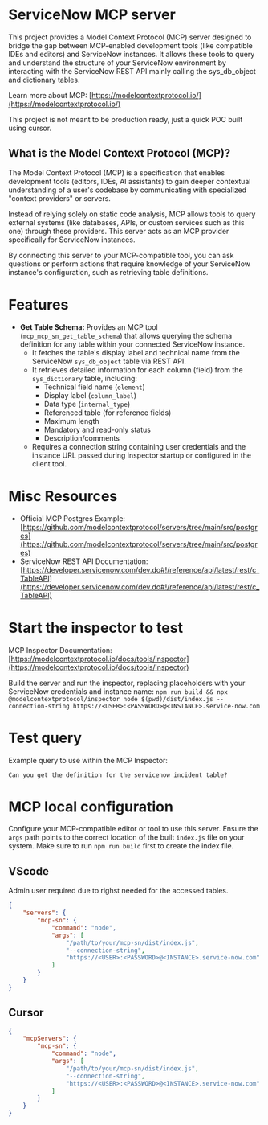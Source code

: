 # ServiceNow MCP server

This project provides a Model Context Protocol (MCP) server designed to bridge the gap between MCP-enabled development tools (like compatible IDEs and editors) and ServiceNow instances. It allows these tools to query and understand the structure of your ServiceNow environment by interacting with the ServiceNow REST API mainly calling the sys_db_object and dictionary tables.

Learn more about MCP: [https://modelcontextprotocol.io/](https://modelcontextprotocol.io/)

This project is not meant to be production ready, just a quick POC built using cursor.

## What is the Model Context Protocol (MCP)?

The Model Context Protocol (MCP) is a specification that enables development tools (editors, IDEs, AI assistants) to gain deeper contextual understanding of a user's codebase by communicating with specialized "context providers" or servers.

Instead of relying solely on static code analysis, MCP allows tools to query external systems (like databases, APIs, or custom services such as this one) through these providers. This server acts as an MCP provider specifically for ServiceNow instances.

By connecting this server to your MCP-compatible tool, you can ask questions or perform actions that require knowledge of your ServiceNow instance's configuration, such as retrieving table definitions.

# Features

*   **Get Table Schema:** Provides an MCP tool (`mcp_mcp_sn_get_table_schema`) that allows querying the schema definition for any table within your connected ServiceNow instance.
    *   It fetches the table's display label and technical name from the ServiceNow `sys_db_object` table via REST API.
    *   It retrieves detailed information for each column (field) from the `sys_dictionary` table, including:
        *   Technical field name (`element`)
        *   Display label (`column_label`)
        *   Data type (`internal_type`)
        *   Referenced table (for reference fields)
        *   Maximum length
        *   Mandatory and read-only status
        *   Description/comments
    *   Requires a connection string containing user credentials and the instance URL passed during inspector startup or configured in the client tool.

# Misc Resources

*   Official MCP Postgres Example: [https://github.com/modelcontextprotocol/servers/tree/main/src/postgres](https://github.com/modelcontextprotocol/servers/tree/main/src/postgres)
*   ServiceNow REST API Documentation: [https://developer.servicenow.com/dev.do#!/reference/api/latest/rest/c_TableAPI](https://developer.servicenow.com/dev.do#!/reference/api/latest/rest/c_TableAPI)


# Start the inspector to test
MCP Inspector Documentation: [https://modelcontextprotocol.io/docs/tools/inspector](https://modelcontextprotocol.io/docs/tools/inspector)

Build the server and run the inspector, replacing placeholders with your ServiceNow credentials and instance name:
`npm run build && npx @modelcontextprotocol/inspector node $(pwd)/dist/index.js --connection-string https://<USER>:<PASSWORD>@<INSTANCE>.service-now.com`


# Test query
Example query to use within the MCP Inspector:
```text
Can you get the definition for the servicenow incident table?
```


# MCP local configuration
Configure your MCP-compatible editor or tool to use this server. Ensure the `args` path points to the correct location of the built `index.js` file on your system.
Make sure to run `npm run build` first to create the index file.

## VScode
Admin user required due to righst needed for the accessed tables.

```json
{
    "servers": {
        "mcp-sn": {
            "command": "node",
            "args": [
                "/path/to/your/mcp-sn/dist/index.js",
                "--connection-string",
                "https://<USER>:<PASSWORD>@<INSTANCE>.service-now.com"
            ]
        }
    }
}
```

## Cursor

```json
{
    "mcpServers": {
        "mcp-sn": {
            "command": "node",
            "args": [
                "/path/to/your/mcp-sn/dist/index.js",
                "--connection-string",
                "https://<USER>:<PASSWORD>@<INSTANCE>.service-now.com"
            ]
        }
    }
}
```